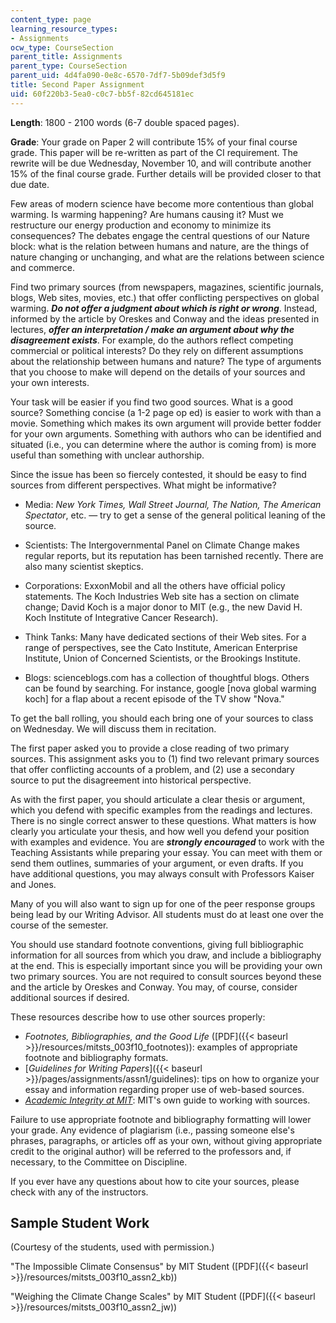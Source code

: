 ```yaml
---
content_type: page
learning_resource_types:
- Assignments
ocw_type: CourseSection
parent_title: Assignments
parent_type: CourseSection
parent_uid: 4d4fa090-0e8c-6570-7df7-5b09def3d5f9
title: Second Paper Assignment
uid: 60f220b3-5ea0-c0c7-bb5f-82cd645181ec
---
```


**Length**: 1800 - 2100 words (6-7 double spaced pages).

**Grade**: Your grade on Paper 2 will contribute 15% of your final course grade. This paper will be re-written as part of the CI requirement. The rewrite will be due Wednesday, November 10, and will contribute another 15% of the final course grade. Further details will be provided closer to that due date.

Few areas of modern science have become more contentious than global warming. Is warming happening? Are humans causing it? Must we restructure our energy production and economy to minimize its consequences? The debates engage the central questions of our Nature block: what is the relation between humans and nature, are the things of nature changing or unchanging, and what are the relations between science and commerce.

Find two primary sources (from newspapers, magazines, scientific journals, blogs, Web sites, movies, etc.) that offer conflicting perspectives on global warming. _**Do not offer a judgment about which is right or wrong**_. Instead, informed by the article by Oreskes and Conway and the ideas presented in lectures, _**offer an interpretation / make an argument about why the disagreement exists**_. For example, do the authors reflect competing commercial or political interests? Do they rely on different assumptions about the relationship between humans and nature? The type of arguments that you choose to make will depend on the details of your sources and your own interests.

Your task will be easier if you find two good sources. What is a good source? Something concise (a 1-2 page op ed) is easier to work with than a movie. Something which makes its own argument will provide better fodder for your own arguments. Something with authors who can be identified and situated (i.e., you can determine where the author is coming from) is more useful than something with unclear authorship.

Since the issue has been so fiercely contested, it should be easy to find sources from different perspectives. What might be informative?

*   Media: _New York Times, Wall Street Journal, The Nation, The American Spectator_, etc. — try to get a sense of the general political leaning of the source.
  
*   Scientists: The Intergovernmental Panel on Climate Change makes regular reports, but its reputation has been tarnished recently. There are also many scientist skeptics.
  
*   Corporations: ExxonMobil and all the others have official policy statements. The Koch Industries Web site has a section on climate change; David Koch is a major donor to MIT (e.g., the new David H. Koch Institute of Integrative Cancer Research).
  
*   Think Tanks: Many have dedicated sections of their Web sites. For a range of perspectives, see the Cato Institute, American Enterprise Institute, Union of Concerned Scientists, or the Brookings Institute.
  
*   Blogs: scienceblogs.com has a collection of thoughtful blogs. Others can be found by searching. For instance, google \[nova global warming koch\] for a flap about a recent episode of the TV show "Nova."

To get the ball rolling, you should each bring one of your sources to class on Wednesday. We will discuss them in recitation.

The first paper asked you to provide a close reading of two primary sources. This assignment asks you to (1) find two relevant primary sources that offer conflicting accounts of a problem, and (2) use a secondary source to put the disagreement into historical perspective.

As with the first paper, you should articulate a clear thesis or argument, which you defend with specific examples from the readings and lectures. There is no single correct answer to these questions. What matters is how clearly you articulate your thesis, and how well you defend your position with examples and evidence. You are _**strongly encouraged**_ to work with the Teaching Assistants while preparing your essay. You can meet with them or send them outlines, summaries of your argument, or even drafts. If you have additional questions, you may always consult with Professors Kaiser and Jones.

Many of you will also want to sign up for one of the peer response groups being lead by our Writing Advisor. All students must do at least one over the course of the semester.

You should use standard footnote conventions, giving full bibliographic information for all sources from which you draw, and include a bibliography at the end. This is especially important since you will be providing your own two primary sources. You are not required to consult sources beyond these and the article by Oreskes and Conway. You may, of course, consider additional sources if desired.

These resources describe how to use other sources properly:

*   _Footnotes, Bibliographies, and the Good Life_ ([PDF]({{< baseurl >}}/resources/mitsts_003f10_footnotes)): examples of appropriate footnote and bibliography formats.
*   [_Guidelines for Writing Papers_]({{< baseurl >}}/pages/assignments/assn1/guidelines): tips on how to organize your essay and information regarding proper use of web-based sources.
*   [_Academic Integrity at MIT_](http://web.mit.edu/academicintegrity/): MIT's own guide to working with sources.

Failure to use appropriate footnote and bibliography formatting will lower your grade. Any evidence of plagiarism (i.e., passing someone else's phrases, paragraphs, or articles off as your own, without giving appropriate credit to the original author) will be referred to the professors and, if necessary, to the Committee on Discipline.

If you ever have any questions about how to cite your sources, please check with any of the instructors.

Sample Student Work
-------------------

(Courtesy of the students, used with permission.)

"The Impossible Climate Consensus" by MIT Student ([PDF]({{< baseurl >}}/resources/mitsts_003f10_assn2_kb))

"Weighing the Climate Change Scales" by MIT Student ([PDF]({{< baseurl >}}/resources/mitsts_003f10_assn2_jw))